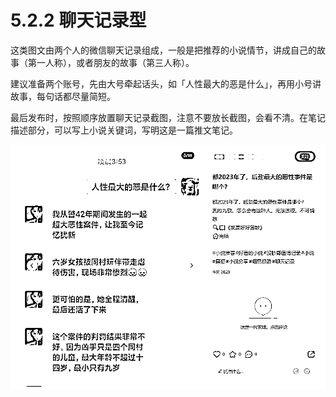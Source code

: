 # 5.2.2 聊天记录型

这类图文由两个人的微信聊天记录组成，一般是把推荐的小说情节，讲成自己的故事（第一人称），或者朋友的故事（第三人称）。

建议准备两个账号，先由大号牵起话头，如「人性最大的恶是什么」，再用小号讲故事，每句话都尽量简短。

最后发布时，按照顺序放置聊天记录截图，注意不要放长截图，会看不清。在笔记描述部分，可以写上小说关键词，写明这是一篇推文笔记。

![](img/ea913fd21fe9235d73bac79ee3b3d19f.png)